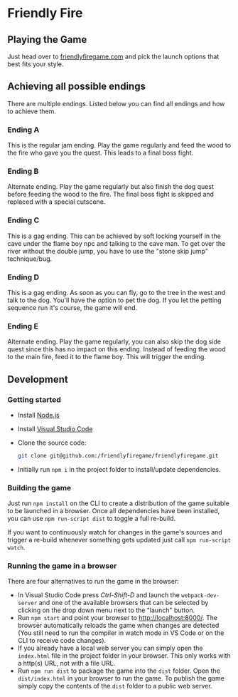 # Friendly Fire

## Playing the Game

Just head over to [friendlyfiregame.com](https://friendlyfiregame.com/) and pick the
launch options that best fits your style.

## Achieving all possible endings

There are multiple endings. Listed below you can find all endings and how to
achieve them.

### Ending A

This is the regular jam ending. Play the game regularly and feed the wood to the fire who gave you the quest.
This leads to a final boss fight.

### Ending B

Alternate ending. Play the game regularly but also finish the dog quest before feeding the wood to the fire.
The final boss fight is skipped and replaced with a special cutscene.

### Ending C

This is a gag ending. This can be achieved by soft locking yourself in the cave under the flame boy npc and talking
to the cave man. To get over the river without the double jump, you have to use the "stone skip jump" technique/bug.

### Ending D

This is a gag ending. As soon as you can fly, go to the tree in the west and talk to the dog. You'll have the option
to pet the dog. If you let the petting sequence run it's course, the game will end.

### Ending E

Alternate ending. Play the game regularly, you can also skip the dog side quest since this has no impact on this ending.
Instead of feeding the wood to the main fire, feed it to the flame boy. This will trigger the ending.

## Development

### Getting started

* Install [Node.js](https://nodejs.org/)
* Install [Visual Studio Code](https://code.visualstudio.com/)
* Clone the source code:

  ```sh
  git clone git@github.com:/friendlyfiregame/friendlyfiregame.git
  ```

* Initially run `npm i` in the project folder to install/update dependencies.

### Building the game

Just run `npm install` on the CLI to create a distribution of the game suitable to be
launched in a browser. Once all dependencies have been installed, you can use
`npm run-script dist` to toggle a full re-build.

If you want to continuously watch for changes in the game's sources and trigger a
re-build whenever something gets updated just call `npm run-script watch`.

### Running the game in a browser

There are four alternatives to run the game in the browser:

* In Visual Studio Code press *Ctrl-Shift-D* and launch the `webpack-dev-server` and
  one of the available browsers that can be selected by clicking on the drop down menu next to
  the "launch" button.
* Run `npm start` and point your browser to <http://localhost:8000/>. The browser automatically
  reloads the game when changes are detected (You still need to run the compiler in watch mode in VS
  Code or on the CLI to receive code changes).
* If you already have a local web server you can simply open the `index.html` file in the project
  folder in your browser. This only works with a http(s) URL, not with a file URL.
* Run `npm run dist` to package the game into the `dist` folder. Open the `dist/index.html` in your
  browser to run the game. To publish the game simply copy the contents of the `dist` folder to a
  public web server.
